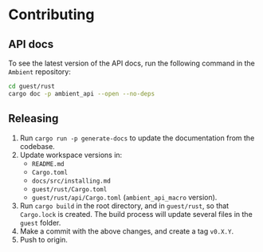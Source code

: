 # Contributing

## API docs

To see the latest version of the API docs, run the following command in the `Ambient` repository:

```sh
cd guest/rust
cargo doc -p ambient_api --open --no-deps
```

## Releasing

1. Run `cargo run -p generate-docs` to update the documentation from the codebase.
2. Update workspace versions in:
   - `README.md`
   - `Cargo.toml`
   - `docs/src/installing.md`
   - `guest/rust/Cargo.toml`
   - `guest/rust/api/Cargo.toml` (`ambient_api_macro` version).
3. Run `cargo build` in the root directory, and in `guest/rust`, so that `Cargo.lock` is created. The build process will update several files in the `guest` folder.
4. Make a commit with the above changes, and create a tag `v0.X.Y`.
5. Push to origin.
